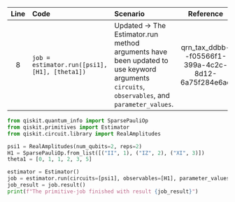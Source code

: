 | Line | Code | Scenario | Reference | Artifact | Refactoring |
| :--: | :--- | :------- | :-------: | :------- | :---------- |
| 8 | `job = estimator.run([psi1], [H1], [theta1])` | Updated -> The Estimator.run method arguments have been updated to use keyword arguments `circuits`, `observables`, and `parameter_values`. | qrn_tax_ddbb--f05566f1-399a-4c2c-8d12-6a75f284e6ae | Estimator.run | `job = estimator.run(circuits=[psi1], observables=[H1], parameter_values=[theta1])` |


```python
from qiskit.quantum_info import SparsePauliOp
from qiskit.primitives import Estimator
from qiskit.circuit.library import RealAmplitudes

psi1 = RealAmplitudes(num_qubits=2, reps=2)
H1 = SparsePauliOp.from_list([("II", 1), ("IZ", 2), ("XI", 3)])
theta1 = [0, 1, 1, 2, 3, 5]

estimator = Estimator()
job = estimator.run(circuits=[psi1], observables=[H1], parameter_values=[theta1])
job_result = job.result()
print(f"The primitive-job finished with result {job_result}")
```